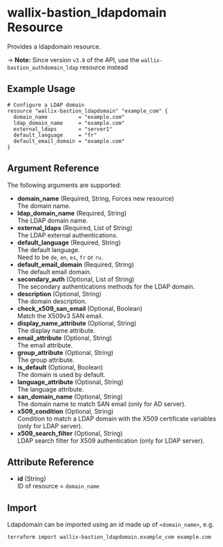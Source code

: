 # wallix-bastion_ldapdomain Resource

Provides a ldapdomain resource.

-> **Note:** Since version `v3.8` of the API, use the `wallix-bastion_authdomain_ldap` resource instead

## Example Usage

```hcl
# Configure a LDAP domain
resource "wallix-bastion_ldapdomain" "example_com" {
  domain_name          = "example.com"
  ldap_domain_name     = "example.com"
  external_ldaps       = "server1"
  default_language     = "fr"
  default_email_domain = "example.com"
}
```

## Argument Reference

The following arguments are supported:

- **domain_name** (Required, String, Forces new resource)  
  The domain name.
- **ldap_domain_name** (Required, String)  
  The LDAP domain name.
- **external_ldaps** (Required, List of String)  
  The LDAP external authentications.
- **default_language** (Required, String)  
  The default language.  
  Need to be `de`, `en`, `es`, `fr` or `ru`.
- **default_email_domain** (Required, String)  
  The default email domain.
- **secondary_auth** (Optional, List of String)  
  The secondary authentications methods for the LDAP domain.
- **description** (Optional, String)  
  The domain description.
- **check_x509_san_email** (Optional, Boolean)  
  Match the X509v3 SAN email.
- **display_name_attribute** (Optional, String)  
  The display name attribute.
- **email_attribute** (Optional, String)  
  The email attribute.
- **group_attribute** (Optional, String)  
  The group attribute.
- **is_default** (Optional, Boolean)  
  The domain is used by default.
- **language_attribute** (Optional, String)  
  The language attribute.
- **san_domain_name** (Optional, String)  
  The domain name to match SAN email (only for AD server).
- **x509_condition** (Optional, String)  
  Condition to match a LDAP domain with the X509 certificate variables (only for LDAP server).
- **x509_search_filter** (Optional, String)  
  LDAP search filter for X509 authentication (only for LDAP server).

## Attribute Reference

- **id** (String)  
  ID of resource = `domain_name`

## Import

Ldapdomain can be imported using an id made up of `<domain_name>`, e.g.

```shell
terraform import wallix-bastion_ldapdomain.example_com example.com
```
